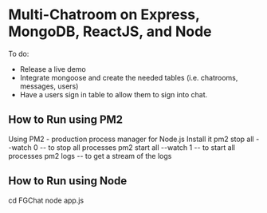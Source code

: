 # Multi-Chatroom on Express, MongoDB, ReactJS, and Node
To do: 
- Release a live demo
- Integrate mongoose and create the needed tables (i.e. chatrooms, messages, users)
- Have a users sign in table to allow them to sign into chat.


## How to Run using PM2
Using PM2 - production process manager for Node.js
Install it
pm2 stop all --watch 0 -- to stop all processes
pm2 start all --watch 1 -- to start all processes
pm2 logs -- to get a stream of the logs

## How to Run using Node
cd FGChat
node app.js